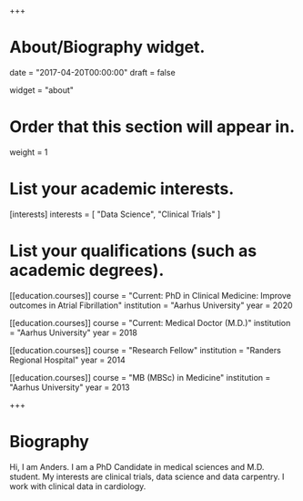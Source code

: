 +++
# About/Biography widget.

date = "2017-04-20T00:00:00"
draft = false

widget = "about"

# Order that this section will appear in.
weight = 1

# List your academic interests.
[interests]
  interests = [
    "Data Science",
    "Clinical Trials"
  ]

# List your qualifications (such as academic degrees).
[[education.courses]]
  course = "Current: PhD in Clinical Medicine: Improve outcomes in Atrial Fibrillation"
  institution = "Aarhus University"
  year = 2020

[[education.courses]]
  course = "Current: Medical Doctor (M.D.)"
  institution = "Aarhus University"
  year = 2018

[[education.courses]]
 course = "Research Fellow"
 institution = "Randers Regional Hospital"
 year = 2014

[[education.courses]]
  course = "MB (MBSc) in Medicine"
  institution = "Aarhus University"
  year = 2013


+++

# Biography

Hi, I am Anders. I am a PhD Candidate in medical sciences and M.D. student. My interests are clinical trials, data science and data carpentry. I work with clinical data in cardiology.  
